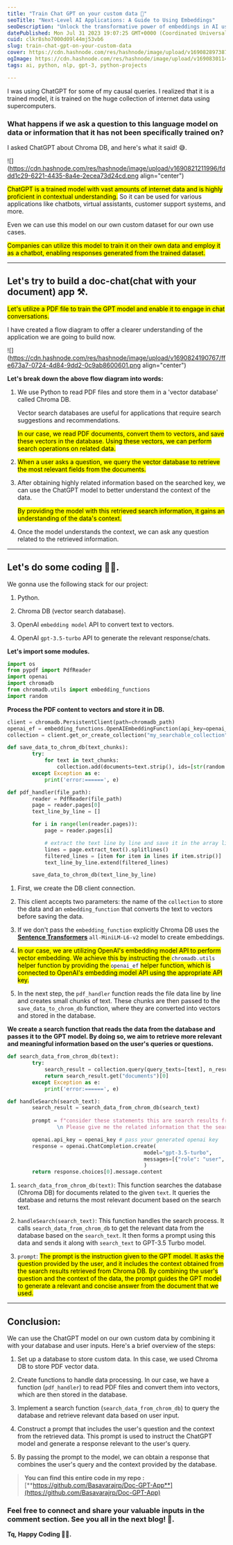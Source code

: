 ```yaml
---
title: "Train Chat GPT on your custom data 🚀"
seoTitle: "Next-Level AI Applications: A Guide to Using Embeddings"
seoDescription: "Unlock the transformative power of embeddings in AI using ChatGPT with Python and harness the efficiency of vector search with the Chroma database."
datePublished: Mon Jul 31 2023 19:07:25 GMT+0000 (Coordinated Universal Time)
cuid: clkr8sho7000d09l44mj53vb6
slug: train-chat-gpt-on-your-custom-data
cover: https://cdn.hashnode.com/res/hashnode/image/upload/v1690828973876/8c4727db-5e22-4d2c-86b2-f7456243ab32.png
ogImage: https://cdn.hashnode.com/res/hashnode/image/upload/v1690830114156/6ae70577-c313-482f-b0cd-6233869cfff5.png
tags: ai, python, nlp, gpt-3, python-projects

---
```


I was using ChatGPT for some of my causal queries. I realized that it is a trained model, it is trained on the huge collection of internet data using supercomputers.

### **What happens if we ask a question to this language model on data or information that it has not been specifically trained on?**

I asked ChatGPT about Chroma DB, and here's what it said! 😅.

![](https://cdn.hashnode.com/res/hashnode/image/upload/v1690821211996/fddd1c29-6221-4435-8a4e-2ecea73d24cd.png align="center")

<mark>ChatGPT is a trained model with vast amounts of internet data and is highly proficient in contextual understanding.</mark> So it can be used for various applications like chatbots, virtual assistants, customer support systems, and more.

Even we can use this model on our own custom dataset for our own use cases.

<mark>Companies can utilize this model to train it on their own data and employ it as a chatbot, enabling responses generated from the trained dataset.</mark>

---

## Let's try to build a doc-chat(chat with your document) app ⚒️.

<mark>Let's utilize a PDF file to train the GPT model and enable it to engage in chat conversations.</mark>

I have created a flow diagram to offer a clearer understanding of the application we are going to build now.

![](https://cdn.hashnode.com/res/hashnode/image/upload/v1690824190767/ffe673a7-0724-4d84-9dd2-0c9ab8600601.png align="center")

**Let's break down the above flow diagram into words:**

1. We use Python to read PDF files and store them in a 'vector database' called Chroma DB.
    
    Vector search databases are useful for applications that require search suggestions and recommendations.
    
    <mark>In our case, we read PDF documents, convert them to vectors, and save these vectors in the database. Using these vectors, we can perform search operations on related data.</mark>
    
2. <mark>When a user asks a question, we query the vector database to retrieve the most relevant fields from the documents.</mark>
    
3. After obtaining highly related information based on the searched key, we can use the ChatGPT model to better understand the context of the data.
    
    <mark>By providing the model with this retrieved search information, it gains an understanding of the data's context.</mark>
    
4. Once the model understands the context, we can ask any question related to the retrieved information.
    

---

## Let's do some coding 👨‍💻.

We gonna use the following stack for our project:

1. Python.
    
2. Chroma DB (vector search database).
    
3. OpenAI `embedding model` API to convert text to vectors.
    
4. OpenAI `gpt-3.5-turbo` API to generate the relevant response/chats.
    

**Let's import some modules.**

```python
import os
from pypdf import PdfReader
import openai
import chromadb
from chromadb.utils import embedding_functions
import random
```

**Process the PDF content to vectors and store it in DB.**

```python
client = chromadb.PersistentClient(path=chromadb_path)
openai_ef = embedding_functions.OpenAIEmbeddingFunction(api_key=openai_api_key, model_name=openai_model_name)
collection = client.get_or_create_collection("my_searchable_collection", embedding_function=self.openai_ef)

def save_data_to_chrom_db(text_chunks):
        try:
            for text in text_chunks:
                collection.add(documents=text.strip(), ids=[str(random.randint(1, 1000000))])
        except Exception as e:
            print('error:======', e)

def pdf_handler(file_path):
        reader = PdfReader(file_path)
        page = reader.pages[0]
        text_line_by_line = []

        for i in range(len(reader.pages)):
            page = reader.pages[i]

            # extract the text line by line and save it in the array lines
            lines = page.extract_text().splitlines()
            filtered_lines = [item for item in lines if item.strip()]
            text_line_by_line.extend(filtered_lines)

        save_data_to_chrom_db(text_line_by_line)
```

1. First, we create the DB client connection.
    
2. This client accepts two parameters: the name of the `collection` to store the data and an `embedding_function` that converts the text to vectors before saving the data.
    
3. If we don't pass the `embedding_function` explicitly Chroma DB uses the [**Sentence Transformers**](https://www.sbert.net/) `all-MiniLM-L6-v2` model to create embeddings.
    
4. <mark>In our case, we are utilizing OpenAI's embedding model API to perform vector embedding. We achieve this by instructing the </mark> `chromadb.utils` <mark>helper function by providing the </mark> `openai_ef` <mark>helper function, which is connected to OpenAI's embedding model API using the appropriate API key.</mark>
    
5. In the next step, the `pdf_handler` function reads the file data line by line and creates small chunks of text. These chunks are then passed to the `save_data_to_chrom_db` function, where they are converted into vectors and stored in the database.
    

**We create a search function that reads the data from the database and passes it to the GPT model. By doing so, we aim to retrieve more relevant and meaningful information based on the user's queries or questions.**

```python
def search_data_from_chrom_db(text):
        try:
            search_result = collection.query(query_texts=[text], n_results=10)
            return search_result.get("documents")[0]
        except Exception as e:
            print('error:======', e)

def handleSearch(search_text):
        search_result = search_data_from_chrom_db(search_text)
        
        prompt = f"consider these statements this are search results from the db {search_result}. \
                \n Please give me the related information that the search results have about {search_text} in a short and descriptive way as an answer to user and avoid additional sentences in the responce."

        openai.api_key = openai_key # pass your generated openai key
        response = openai.ChatCompletion.create(
                                            model="gpt-3.5-turbo",
                                            messages=[{"role": "user", "content": prompt}]
                                            )
        return response.choices[0].message.content
```

1. `search_data_from_chrom_db(text)`: This function searches the database (Chroma DB) for documents related to the given `text`. It queries the database and returns the most relevant document based on the search text.
    
2. `handleSearch(search_text)`: This function handles the search process. It calls `search_data_from_chrom_db` to get the relevant data from the database based on the `search_text`. It then forms a prompt using this data and sends it along with `search_text` to GPT-3.5 Turbo model.
    
3. `prompt`: <mark>The prompt is the instruction given to the GPT model. It asks the question provided by the user, and it includes the context obtained from the search results retrieved from Chroma DB. By combining the user's question and the context of the data, the prompt guides the GPT model to generate a relevant and concise answer from the document that we used.</mark>
    

---

## Conclusion:

We can use the ChatGPT model on our own custom data by combining it with your database and user inputs. Here's a brief overview of the steps:

1. Set up a database to store custom data. In this case, we used Chroma DB to store PDF vector data.
    
2. Create functions to handle data processing. In our case, we have a function (`pdf_handler`) to read PDF files and convert them into vectors, which are then stored in the database.
    
3. Implement a search function (`search_data_from_chrom_db`) to query the database and retrieve relevant data based on user input.
    
4. Construct a prompt that includes the user's question and the context from the retrieved data. This prompt is used to instruct the ChatGPT model and generate a response relevant to the user's query.
    
5. By passing the prompt to the model, we can obtain a response that combines the user's query and the context provided by the database.
    

> **You can find this entire code in my repo :** [**https://github.com/Basavarajrp/Doc-GPT-App**](https://github.com/Basavarajrp/Doc-GPT-App)

### Feel free to connect and share your valuable inputs in the comment section. See you all in the next blog! 👋.

**Tq, Happy Coding 👨‍💻.**